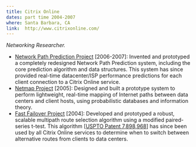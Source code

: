 ```yaml
---
title: Citrix Online
dates: part time 2004-2007
where: Santa Barbara, CA
link:  http://www.citrixonline.com/
---
```


*Networking Researcher.*

- <u>Network Path Prediction Project</u> [2006-2007]:
Invented and prototyped a completely redesigned Network Path Prediction system, including the core prediction algorithm and data structures. This system has since provided real-time datacenter/ISP performance predictions for each client connection to a Citrix Online service.
- <u>Netmap Project</u> [2005]:
Designed and built a prototype system to perform lightweight, real-time mapping of Internet paths between data centers and client hosts, using probabilistic databases and information theory.
- <u>Fast Failover Project</u> [2004]:
Developed and prototyped a robust, scalable multipath route selection algorithm using a modified paired-series t-test. This algorithm [<a href="http://patft.uspto.gov/netacgi/nph-Parser?Sect1=PTO2&Sect2=HITOFF&p=1&u=%2Fnetahtml%2FPTO%2Fsearch-bool.html&r=16&f=G&l=50&co1=AND&d=PTXT&s1=20110301.PD.&s2=%28FL.ASST.%29&OS=ISD/03/01/2011+AND+AS/FL&RS=ISD/03/01/2011+AND+AS/FL" target="_blank">USPTO Patent 7,898,968</a>] has since been used by all Citrix Online services to determine when to switch between alternative routes from clients to data centers.
